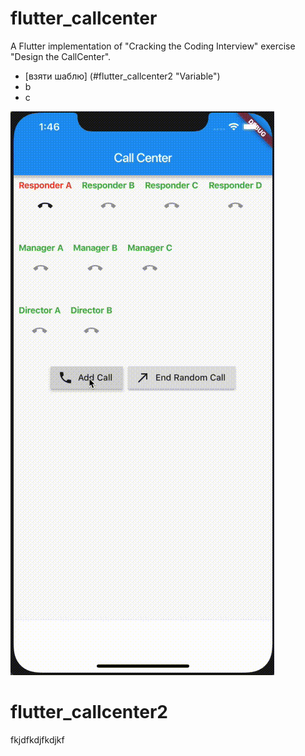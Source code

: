 # flutter_callcenter

A Flutter implementation of "Cracking the Coding Interview" exercise "Design the CallCenter".

- [взяти шаблю] (#flutter_callcenter2 "Variable")
- b
- c

![CallCenter Demo](/callcenter.gif)

# flutter_callcenter2
fkjdfkdjfkdjkf


